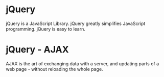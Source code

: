 # jQuery
jQuery is a JavaScript Library.
jQuery greatly simplifies JavaScript programming.
jQuery is easy to learn.

# jQuery - AJAX
AJAX is the art of exchanging data with a server, and updating parts of a web page - without reloading the whole page.
